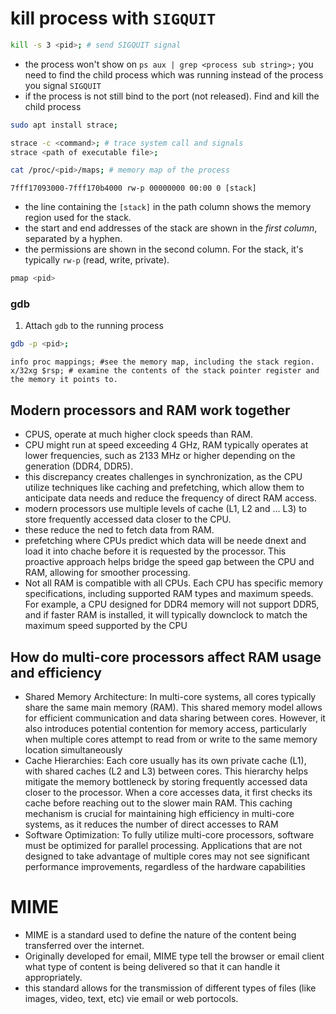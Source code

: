 # kill process with `SIGQUIT` 
```bash
kill -s 3 <pid>; # send SIGQUIT signal
```
- the process won't show on `ps aux | grep <process sub string>;` you need to find the child process which was running instead of the process you signal `SIGQUIT`
- if the process is not still bind to the port (not released). Find and kill the child process

```bash
sudo apt install strace;
```

```bash
strace -c <command>; # trace system call and signals
strace <path of executable file>;
```

```bash
cat /proc/<pid>/maps; # memory map of the process
```

```text
7fff17093000-7fff170b4000 rw-p 00000000 00:00 0 [stack]
```
- the line containing the `[stack]` in the path column shows the memory region used for the stack.
- the start and end addresses of the stack are shown in the *first column*, separated by a hyphen.
- the permissions are shown in the second column. For the stack, it's typically `rw-p` (read, write, private).

```bash
pmap <pid>
```


### gdb
1. Attach `gdb` to the running process
```bash
gdb -p <pid>;
```

```bash(gdb)
info proc mappings; #see the memory map, including the stack region.
x/32xg $rsp; # examine the contents of the stack pointer register and the memory it points to. 
```

## Modern processors and RAM work together
- CPUS, operate at much higher clock speeds than RAM.
- CPU might run at speed exceeding 4 GHz, RAM typically operates at lower frequencies, such as 2133 MHz or higher depending on the generation (DDR4, DDR5).
- this discrepancy creates challenges in synchronization, as the CPU utilize techniques like caching and prefetching, which allow them to anticipate data needs and reduce the frequency of direct RAM access.
- modern processors use multiple levels of cache (L1, L2 and ... L3) to store frequently accessed data closer to the CPU.
- these reduce the ned to fetch data from RAM.
- prefetching where CPUs predict which data will be neede dnext and load it into chache before it is requested by the processor. This proactive approach helps bridge the speed gap between the CPU and RAM, allowing for smoother processing.
- Not all RAM is compatible with all CPUs. Each CPU has specific memory specifications, including supported RAM types and maximum speeds. For example, a CPU designed for DDR4 memory will not support DDR5, and if faster RAM is installed, it will typically downclock to match the maximum speed supported by the CPU

## How do multi-core processors affect RAM usage and efficiency
- Shared Memory Architecture: In multi-core systems, all cores typically share the same main memory (RAM). This shared memory model allows for efficient communication and data sharing between cores. However, it also introduces potential contention for memory access, particularly when multiple cores attempt to read from or write to the same memory location simultaneously
- Cache Hierarchies: Each core usually has its own private cache (L1), with shared caches (L2 and L3) between cores. This hierarchy helps mitigate the memory bottleneck by storing frequently accessed data closer to the processor. When a core accesses data, it first checks its cache before reaching out to the slower main RAM. This caching mechanism is crucial for maintaining high efficiency in multi-core systems, as it reduces the number of direct accesses to RAM
- Software Optimization: To fully utilize multi-core processors, software must be optimized for parallel processing. Applications that are not designed to take advantage of multiple cores may not see significant performance improvements, regardless of the hardware capabilities

# MIME
- MIME is a standard used to define the nature of the content being transferred over the internet.
- Originally developed for email, MIME type tell the browser or email client what type of content is being delivered so that it can handle it appropriately.
- this standard allows for the transmission of different types of files (like images, video, text, etc) vie email or web portocols.